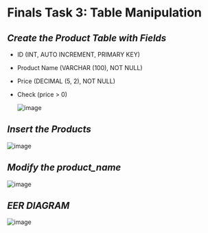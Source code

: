 # Finals Task 3: Table Manipulation

## ***Create the Product Table with Fields***

- ID (INT, AUTO INCREMENT, PRIMARY KEY)
- Product Name (VARCHAR (100), NOT NULL)
- Price (DECIMAL (5, 2), NOT NULL)
- Check (price > 0)

  ![image](https://github.com/user-attachments/assets/58fb6179-c4c6-4e52-a35c-8c3ffad175df)

## ***Insert the Products***

  ![image](https://github.com/user-attachments/assets/26766c99-9883-4f12-8a70-31adf0140e81)

## ***Modify the product_name***

  ![image](https://github.com/user-attachments/assets/e24bc75b-6553-4d40-9381-b7ca23efb6bf)

## ***EER DIAGRAM***

  ![image](https://github.com/user-attachments/assets/503541f2-2103-4ab6-8063-b75aa339b8e4)
